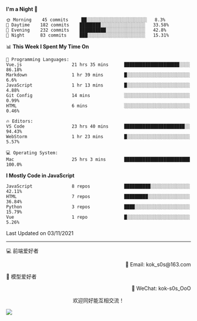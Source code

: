 <!--START_SECTION:waka-->
**I'm a Night 🦉** 

```text
🌞 Morning    45 commits     ██░░░░░░░░░░░░░░░░░░░░░░░   8.3% 
🌆 Daytime    182 commits    ████████░░░░░░░░░░░░░░░░░   33.58% 
🌃 Evening    232 commits    ██████████░░░░░░░░░░░░░░░   42.8% 
🌙 Night      83 commits     ███░░░░░░░░░░░░░░░░░░░░░░   15.31%

```


📊 **This Week I Spent My Time On** 

```text
💬 Programming Languages: 
Vue.js                   21 hrs 35 mins      █████████████████████░░░░   86.18% 
Markdown                 1 hr 39 mins        █░░░░░░░░░░░░░░░░░░░░░░░░   6.6% 
JavaScript               1 hr 13 mins        █░░░░░░░░░░░░░░░░░░░░░░░░   4.88% 
Git Config               14 mins             ░░░░░░░░░░░░░░░░░░░░░░░░░   0.99% 
HTML                     6 mins              ░░░░░░░░░░░░░░░░░░░░░░░░░   0.46%

🔥 Editors: 
VS Code                  23 hrs 40 mins      ███████████████████████░░   94.43% 
WebStorm                 1 hr 23 mins        █░░░░░░░░░░░░░░░░░░░░░░░░   5.57%

💻 Operating System: 
Mac                      25 hrs 3 mins       █████████████████████████   100.0%

```

**I Mostly Code in JavaScript** 

```text
JavaScript               8 repos             ██████████░░░░░░░░░░░░░░░   42.11% 
HTML                     7 repos             █████████░░░░░░░░░░░░░░░░   36.84% 
Python                   3 repos             ████░░░░░░░░░░░░░░░░░░░░░   15.79% 
Vue                      1 repo              █░░░░░░░░░░░░░░░░░░░░░░░░   5.26%

```



 Last Updated on 03/11/2021
<!--END_SECTION:waka-->

---

💻 前端爱好者 

<p align="right">
📧 Email: kok_s0s@163.com 
</p> 

<p align="left">
🧩 模型爱好者
</p>

<p align="right">
📲 WeChat: kok-s0s_OoO
</p>


<p align="center">欢迎同好能互相交流！</p>

<img align="center"  src="https://www.kok-s0s.top/usr/uploads/2021/01/4291479694.jpg">
